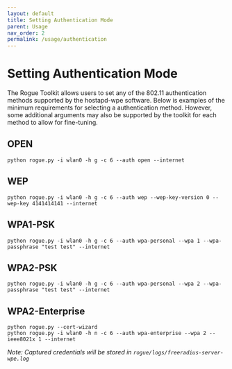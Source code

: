 ```yaml
---
layout: default
title: Setting Authentication Mode
parent: Usage
nav_order: 2
permalink: /usage/authentication
---
```


# Setting Authentication Mode

The Rogue Toolkit allows users to set any of the 802.11 authentication methods supported by the hostapd-wpe software. Below is examples of the minimum requirements for selecting a authentication method. However, some additional arguments may also be supported by the toolkit for each method to allow for fine-tuning.

## OPEN
```
python rogue.py -i wlan0 -h g -c 6 --auth open --internet
```

## WEP
```
python rogue.py -i wlan0 -h g -c 6 --auth wep --wep-key-version 0 --wep-key 4141414141 --internet
```

## WPA1-PSK
```
python rogue.py -i wlan0 -h g -c 6 --auth wpa-personal --wpa 1 --wpa-passphrase "test test" --internet
```

## WPA2-PSK
```
python rogue.py -i wlan0 -h g -c 6 --auth wpa-personal --wpa 2 --wpa-passphrase "test test" --internet
```

## WPA2-Enterprise
```
python rogue.py --cert-wizard
python rogue.py -i wlan0 -h n -c 6 --auth wpa-enterprise --wpa 2 --ieee8021x 1 --internet
```

*Note: Captured credentials will be stored in `rogue/logs/freeradius-server-wpe.log`*
